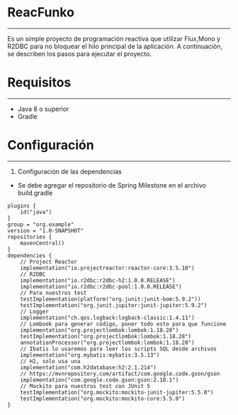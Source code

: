 # ReacFunko

***
Es un simple proyecto de programación reactiva que utilizar Flux,Mono y R2DBC para no bloquear el hilo principal de la
aplicación. A continuación, se describen los pasos para ejecutar el proyecto.

# Requisitos

***

* Java 8 o superior
* Gradle

# Configuración

***

1. Configuración de las dependencias

* Se debe agregar el repositorio de Spring Milestone en el archivo build.gradle

``` Gradle
plugins {
    id("java")
}
group = "org.example"
version = "1.0-SNAPSHOT"
repositories {
    mavenCentral()
}
dependencies {
    // Project Reactor
    implementation("io.projectreactor:reactor-core:3.5.10")
    // R2DBC
    implementation("io.r2dbc:r2dbc-h2:1.0.0.RELEASE")
    implementation("io.r2dbc:r2dbc-pool:1.0.0.RELEASE")
    // Para nuestros test
    testImplementation(platform("org.junit:junit-bom:5.9.2"))
    testImplementation("org.junit.jupiter:junit-jupiter:5.9.2")
    // Logger
    implementation("ch.qos.logback:logback-classic:1.4.11")
    // Lombook para generar código, poner todo esto para que funcione
    implementation("org.projectlombok:lombok:1.18.28")
    testImplementation("org.projectlombok:lombok:1.18.28")
    annotationProcessor("org.projectlombok:lombok:1.18.28")
    // Ibatis lo usaremos para leer los scripts SQL desde archivos
    implementation("org.mybatis:mybatis:3.5.13")
    // H2, solo usa una
    implementation("com.h2database:h2:2.1.214")
    // https://mvnrepository.com/artifact/com.google.code.gson/gson
    implementation("com.google.code.gson:gson:2.10.1")
    // Mockito para nuestros test con JUnit 5
    testImplementation("org.mockito:mockito-junit-jupiter:5.5.0")
    testImplementation("org.mockito:mockito-core:5.5.0")
}
```